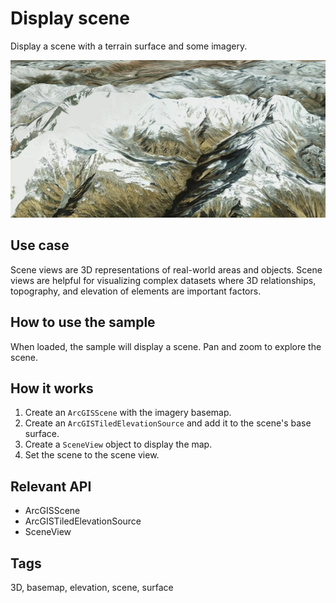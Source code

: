# Display scene

Display a scene with a terrain surface and some imagery.

![Image of display scene](DisplayScene.png)

## Use case

Scene views are 3D representations of real-world areas and objects. Scene views are helpful for visualizing complex datasets where 3D relationships, topography, and elevation of elements are important factors.

## How to use the sample

When loaded, the sample will display a scene. Pan and zoom to explore the scene.

## How it works

1. Create an `ArcGISScene` with the imagery basemap.
2. Create an `ArcGISTiledElevationSource` and add it to the scene's base surface.
3. Create a `SceneView` object to display the map.
4. Set the scene to the scene view.

## Relevant API

* ArcGISScene
* ArcGISTiledElevationSource
* SceneView

## Tags

3D, basemap, elevation, scene, surface
